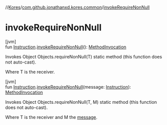 //[Kores](../../index.md)/[com.github.jonathanxd.kores.common](index.md)/[invokeRequireNonNull](invoke-require-non-null.md)

# invokeRequireNonNull

[jvm]\
fun [Instruction](../com.github.jonathanxd.kores/-instruction/index.md).[invokeRequireNonNull](invoke-require-non-null.md)(): [MethodInvocation](../com.github.jonathanxd.kores.base/-method-invocation/index.md)

Invokes Object Objects.requireNonNull(T) static method (this function does not auto-cast).

Where T is the receiver.

[jvm]\
fun [Instruction](../com.github.jonathanxd.kores/-instruction/index.md).[invokeRequireNonNull](invoke-require-non-null.md)(message: [Instruction](../com.github.jonathanxd.kores/-instruction/index.md)): [MethodInvocation](../com.github.jonathanxd.kores.base/-method-invocation/index.md)

Invokes Object Objects.requireNonNull(T, M) static method (this function does not auto-cast).

Where T is the receiver and M the [message](invoke-require-non-null.md).
